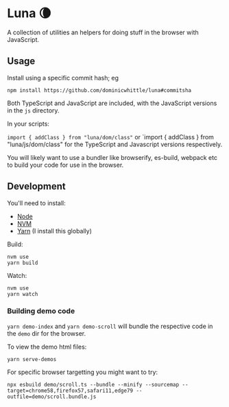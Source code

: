 # Luna 🌘

A collection of utilities an helpers for doing stuff in the browser with JavaScript.

## Usage

Install using a specific commit hash; eg

```
npm install https://github.com/dominicwhittle/luna#commitsha
```

Both TypeScript and JavaScript are included, with the JavaScript versions in the `js` directory.

In your scripts:

`import { addClass } from "luna/dom/class"` or `import { addClass } from "luna/js/dom/class" for the TypeScript and Javascript versions respectively.

You will likely want to use a bundler like browserify, es-build, webpack etc to build your code for use in the browser.


## Development

You'll need to install:

- [Node](https://nodejs.org/)
- [NVM](https://github.com/nvm-sh/nvm#installing-and-updating)
- [Yarn](https://yarnpkg.com/getting-started/install) (I install this globally)

Build:

```
nvm use
yarn build
```

Watch:

```
nvm use
yarn watch
```

### Building demo code

`yarn demo-index` and `yarn demo-scroll` will bundle the respective code in the `demo` dir for the browser.

To view the demo html files:

```
yarn serve-demos
```

For specific browser targetting you might want to try:

```
npx esbuild demo/scroll.ts --bundle --minify --sourcemap --target=chrome58,firefox57,safari11,edge79 --outfile=demo/scroll.bundle.js
```
